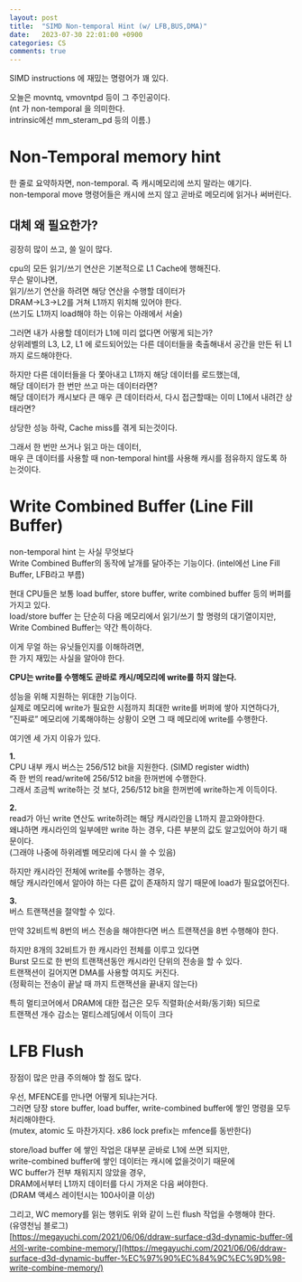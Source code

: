 ```yaml
---
layout: post
title:  "SIMD Non-temporal Hint (w/ LFB,BUS,DMA)"
date:   2023-07-30 22:01:00 +0900
categories: CS
comments: true
---
```

SIMD instructions 에 재밌는 명령어가 꽤 있다.  

오늘은 movntq, vmovntpd 등이 그 주인공이다.  
(nt 가 non-temporal 을 의미한다.  
intrinsic에선 mm_steram_pd 등의 이름.)  

# Non-Temporal memory hint  
한 줄로 요약하자면, non-temporal. 즉 캐시메모리에 쓰지 말라는 얘기다.  
non-temporal move 명령어들은 캐시에 쓰지 않고 곧바로 메모리에 읽거나 써버린다.  

## 대체 왜 필요한가?
굉장히 많이 쓰고, 쓸 일이 많다.  

cpu의 모든 읽기/쓰기 연산은 기본적으로 L1 Cache에 행해진다.  
무슨 말이냐면,   
읽기/쓰기 연산을 하려면 해당 연산을 수행할 데이터가  
DRAM→L3→L2를 거쳐 L1까지 위치해 있어야 한다.  
(쓰기도 L1까지 load해야 하는 이유는 아래에서 서술)  

그러면 내가 사용할 데이터가 L1에 미리 없다면 어떻게 되는가?  
상위레벨의 L3, L2, L1 에 로드되어있는 다른 데이터들을 축출해내서 공간을 만든 뒤 L1까지 로드해야한다.   

하지만 다른 데이터들을 다 쫓아내고 L1까지 해당 데이터를 로드했는데,  
해당 데이터가 한 번만 쓰고 마는 데이터라면?  
해당 데이터가 캐시보다 큰 매우 큰 데이터라서, 다시 접근할때는 이미 L1에서 내려간 상태라면?  

상당한 성능 하락, Cache miss를 겪게 되는것이다.  

그래서 한 번만 쓰거나 읽고 마는 데이터,  
매우 큰 데이터를 사용할 때 non-temporal hint를 사용해 캐시를 점유하지 않도록 하는것이다.  

# Write Combined Buffer (Line Fill Buffer)

non-temporal hint 는 사실 무엇보다  
Write Combined Buffer의 동작에 날개를 달아주는 기능이다. (intel에선 Line Fill Buffer, LFB라고 부름)  

현대 CPU들은 보통 load buffer, store buffer, write combined buffer 등의 버퍼를 가지고 있다.  
load/store buffer 는 단순히 다음 메모리에서 읽기/쓰기 할 명령의 대기열이지만,  
Write Combined Buffer는 약간 특이하다.

이게 무얼 하는 유닛들인지를 이해하려면,   
한 가지 재밌는 사실을 알아야 한다.  

**CPU는 write를 수행해도 곧바로 캐시/메모리에 write를 하지 않는다.**  

성능을 위해 지원하는 위대한 기능이다.  
실제로 메모리에 write가 필요한 시점까지 최대한 write를 버퍼에 쌓아 지연하다가,  
”진짜로” 메모리에 기록해야하는 상황이 오면 그 때 메모리에 write를 수행한다.  

여기엔 세 가지 이유가 있다.  

**1.**  
CPU 내부 캐시 버스는 256/512 bit을 지원한다. (SIMD register width)  
즉 한 번의 read/write에 256/512 bit을 한꺼번에 수행한다.  
그래서 조금씩 write하는 것 보다, 256/512 bit을 한꺼번에 write하는게 이득이다.  

**2.**  
read가 아닌 write 연산도 write하려는 해당 캐시라인을 L1까지 끌고와야한다.  
왜냐하면 캐시라인의 일부에만 write 하는 경우, 다른 부분의 값도 알고있어야 하기 때문이다.  
(그래야 나중에 하위레벨 메모리에 다시 쓸 수 있음)  

하지만 캐시라인 전체에 write를 수행하는 경우,  
해당 캐시라인에서 알아야 하는 다른 값이 존재하지 않기 때문에 load가 필요없어진다.  

**3.**  
버스 트랜잭션을 절약할 수 있다.  

만약 32비트씩 8번의 버스 전송을 해야한다면 버스 트랜잭션을 8번 수행해야 한다.  

하지만 8개의 32비트가 한 캐시라인 전체를 이루고 있다면  
Burst 모드로 한 번의 트랜잭션동안 캐시라인 단위의 전송을 할 수 있다.  
트랜잭션이 길어지면 DMA를 사용할 여지도 커진다.  
(정확히는 전송이 끝날 때 까지 트랜잭션을 끝내지 않는다)  

특히 멀티코어에서 DRAM에 대한 접근은 모두 직렬화(순서화/동기화) 되므로  
트랜잭션 개수 감소는 멀티스레딩에서 이득이 크다  

# LFB Flush
장점이 많은 만큼 주의해야 할 점도 많다.  

우선, MFENCE를 만나면 어떻게 되냐는거다.  
그러면 당장 store buffer, load buffer, write-combined buffer에 쌓인 명령을 모두 처리해야한다.  
(mutex, atomic 도 마찬가지다. x86 lock prefix는 mfence를 동반한다)  

store/load buffer 에 쌓인 작업은 대부분 곧바로 L1에 쓰면 되지만,  
write-combined buffer에 쌓인 데이터는 캐시에 없을것이기 때문에  
WC buffer가 전부 채워지지 않았을 경우,   
DRAM에서부터 L1까지 데이터를 다시 가져온 다음 써야한다.  
(DRAM 액세스 레이턴시는 100사이클 이상)  

그리고, WC memory를 읽는 행위도 위와 같이 느린 flush 작업을 수행해야 한다.  
(유영천님 블로그)  
[https://megayuchi.com/2021/06/06/ddraw-surface-d3d-dynamic-buffer-에서의-write-combine-memory/](https://megayuchi.com/2021/06/06/ddraw-surface-d3d-dynamic-buffer-%EC%97%90%EC%84%9C%EC%9D%98-write-combine-memory/)  
